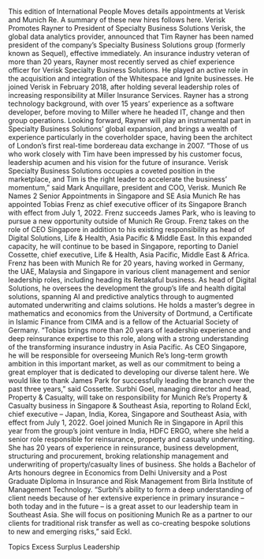 This edition of International People Moves details appointments at Verisk and Munich Re.
A summary of these new hires follows here.
Verisk Promotes Rayner to President of Specialty Business Solutions
Verisk, the global data analytics provider, announced that Tim Rayner has been named president of the company’s Specialty Business Solutions group (formerly known as Sequel), effective immediately.
An insurance industry veteran of more than 20 years, Rayner most recently served as chief experience officer for Verisk Specialty Business Solutions. He played an active role in the acquisition and integration of the Whitespace and Ignite businesses. He joined Verisk in February 2018, after holding several leadership roles of increasing responsibility at Miller Insurance Services.
Rayner has a strong technology background, with over 15 years’ experience as a software developer, before moving to Miller where he headed IT, change and then group operations.
Looking forward, Rayner will play an instrumental part in Specialty Business Solutions’ global expansion, and brings a wealth of experience particularly in the coverholder space, having been the architect of London’s first real-time bordereau data exchange in 2007.
“Those of us who work closely with Tim have been impressed by his customer focus, leadership acumen and his vision for the future of insurance. Verisk Specialty Business Solutions occupies a coveted position in the marketplace, and Tim is the right leader to accelerate the business’ momentum,” said Mark Anquillare, president and COO, Verisk.
Munich Re Names 2 Senior Appointments in Singapore and SE Asia
Munich Re has appointed Tobias Frenz as chief executive officer of its Singapore Branch with effect from July 1, 2022.
Frenz succeeds James Park, who is leaving to pursue a new opportunity outside of Munich Re Group. Frenz takes on the role of CEO Singapore in addition to his existing responsibility as head of Digital Solutions, Life & Health, Asia Pacific & Middle East. In this expanded capacity, he will continue to be based in Singapore, reporting to Daniel Cossette, chief executive, Life & Health, Asia Pacific, Middle East & Africa.
Frenz has been with Munich Re for 20 years, having worked in Germany, the UAE, Malaysia and Singapore in various client management and senior leadership roles, including heading its Retakaful business. As head of Digital Solutions, he oversees the development the group’s life and health digital solutions, spanning AI and predictive analytics through to augmented automated underwriting and claims solutions. He holds a master’s degree in mathematics and economics from the University of Dortmund, a Certificate in Islamic Finance from CIMA and is a fellow of the Actuarial Society of Germany.
“Tobias brings more than 20 years of leadership experience and deep reinsurance expertise to this role, along with a strong understanding of the transforming insurance industry in Asia Pacific. As CEO Singapore, he will be responsible for overseeing Munich Re’s long-term growth ambition in this important market, as well as our commitment to being a great employer that is dedicated to developing our diverse talent here. We would like to thank James Park for successfully leading the branch over the past three years,” said Cossette.
Surbhi Goel, managing director and head, Property & Casualty, will take on responsibility for Munich Re’s Property & Casualty business in Singapore & Southeast Asia, reporting to Roland Eckl, chief executive – Japan, India, Korea, Singapore and Southeast Asia, with effect from July 1, 2022.
Goel joined Munich Re in Singapore in April this year from the group’s joint venture in India, HDFC ERGO, where she held a senior role responsible for reinsurance, property and casualty underwriting. She has 20 years of experience in reinsurance, business development, structuring and procurement, broking relationship management and underwriting of property/casualty lines of business.
She holds a Bachelor of Arts honours degree in Economics from Delhi University and a Post Graduate Diploma in Insurance and Risk Management from Birla Institute of Management Technology.
“Surbhi’s ability to form a deep understanding of client needs because of her extensive experience in primary insurance – both today and in the future – is a great asset to our leadership team in Southeast Asia. She will focus on positioning Munich Re as a partner to our clients for traditional risk transfer as well as co-creating bespoke solutions to new and emerging risks,” said Eckl.

Topics
Excess Surplus
Leadership
